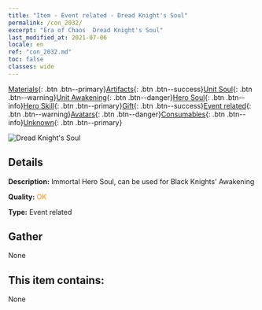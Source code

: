 ```yaml
---
title: "Item - Event related - Dread Knight's Soul"
permalink: /con_2032/
excerpt: "Era of Chaos  Dread Knight's Soul"
last_modified_at: 2021-07-06
locale: en
ref: "con_2032.md"
toc: false
classes: wide
---
```

 [Materials](/Items/){: .btn .btn--primary}[Artifacts](/Items/Artifacts/){: .btn .btn--success}[Unit Soul](/Items/UnitSoul/){: .btn .btn--warning}[Unit Awakening](/Items/UnitAwakening/){: .btn .btn--danger}[Hero Soul](/Items/HeroSoul/){: .btn .btn--info}[Hero Skill](/Items/HeroSkill/){: .btn .btn--primary}[Gift](/Items/Gift/){: .btn .btn--success}[Event related](/Items/Events/){: .btn .btn--warning}[Avatars](/Items/Avatars/){: .btn .btn--danger}[Consumables](/Items/Consumables/){: .btn .btn--info}[Unknown](/Items/Unknown/){: .btn .btn--primary}

 ![Dread Knight's Soul](/images/t/juexing_306.jpg)

## Details
 **Description:** Immortal Hero Soul, can be used for Black Knights' Awakening

 **Quality:** <span style="color: #FF8C00">OK</span>

 **Type:** Event related

## Gather

  None

## This item contains:

  None

